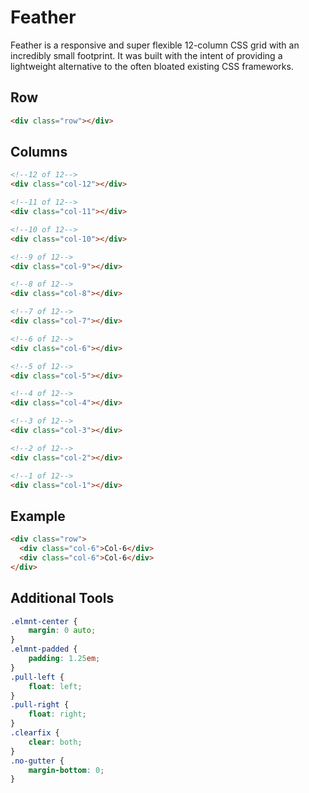 Feather
==========

Feather is a responsive and super flexible 12-column CSS grid with an incredibly small footprint. It was built with the intent of providing a lightweight alternative to the often bloated existing CSS frameworks.

## Row

```html
<div class="row"></div>
```

## Columns

```html
<!--12 of 12-->
<div class="col-12"></div>

<!--11 of 12-->
<div class="col-11"></div>

<!--10 of 12-->
<div class="col-10"></div>

<!--9 of 12-->
<div class="col-9"></div>

<!--8 of 12-->
<div class="col-8"></div>

<!--7 of 12-->
<div class="col-7"></div>

<!--6 of 12-->
<div class="col-6"></div>

<!--5 of 12-->
<div class="col-5"></div>

<!--4 of 12-->
<div class="col-4"></div>

<!--3 of 12-->
<div class="col-3"></div>

<!--2 of 12-->
<div class="col-2"></div>

<!--1 of 12-->
<div class="col-1"></div>
```

## Example

```html
<div class="row">
  <div class="col-6">Col-6</div>
  <div class="col-6">Col-6</div>
</div>
```

## Additional Tools

```css
.elmnt-center {
    margin: 0 auto;
}
.elmnt-padded {
    padding: 1.25em;
}
.pull-left {
    float: left;
}
.pull-right {
    float: right;
}
.clearfix {
    clear: both;
}
.no-gutter {
    margin-bottom: 0;
}
```
